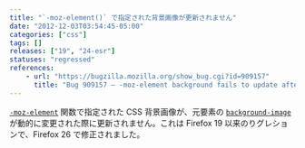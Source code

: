 ```yaml
---
title: "`-moz-element()` で指定された背景画像が更新されません"
date: "2012-12-03T03:54:45-05:00"
categories: ["css"]
tags: []
releases: ["19", "24-esr"]
statuses: "regressed"
references:
    - url: "https://bugzilla.mozilla.org/show_bug.cgi?id=909157"
      title: "Bug 909157 – -moz-element background fails to update after image reloads"
---
```

[`-moz-element`](https://developer.mozilla.org/docs/Web/CSS/-moz-element) 関数で指定された CSS 背景画像が、元要素の [`background-image`](https://developer.mozilla.org/docs/Web/CSS/background-image) が動的に変更された際に更新されません。これは Firefox 19 以来のりグレションで、Firefox 26 で修正されました。
